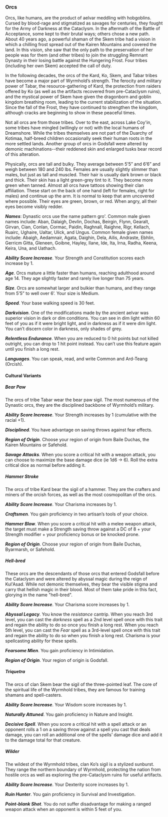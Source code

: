 ### Orcs
Orcs, like humans, are the product of aelvar meddling with hobgoblins. Cursed by blood-rage and stigmatized as savages for centuries, they fought for the Army of Darkness at the Cataclysm. In the aftermath of the Battle of Acceptance, some kept to their brutal ways; others chose a new path. About 40 years ago, a powerful shaman of the Skem tribe had a vision in which a chilling frost spread out of the Kairen Mountains and covered the land. In this vision, she saw that the only path to the preservation of her people was for them (and other tribes) to join the struggling Remnant Dynasty in their losing battle against the Hungering Frost. Four tribes (including her own Skem) accepted the call of duty.

In the following decades, the orcs of the Kard, Ko, Skem, and Tabar tribes have become a major part of Wyrmhold’s strength. The ferocity and military power of Tabar, the resource-gathering of Kard, the protection from raiders offered by Ko (as well as the artifacts recovered from pre-Cataclysm ruins), and the mystical power of Skem have given the dragonborn and goblin kingdom breathing room, leading to the current stabilization of the situation. Since the fall of the Frost, they have continued to strengthen the kingdom, although cracks are beginning to show in these peaceful times.

Not all orcs are from those tribes. Over to the east, across Lake Coy'in, some tribes have mingled (willingly or not) with the local humans of Dreamshore. While the tribes themselves are not part of the Duarchy of Kotimaa, half-breed children occasionally seek their human roots in the more settled lands. Another group of orcs in Godsfall were altered by demonic machinations--their reddened skin and enlarged tusks bear record of this alteration.

Physically, orcs are tall and bulky. They average between 5’5” and 6’6” and weigh between 180 and 240 lbs. Females are usually slightly slimmer than males, but just as tall and muscled. Their hair is usually dark brown or black and thick. Their skin has a light green-grey tint to it. They become more green when tanned. Almost all orcs have tattoos showing their clan affiliation. These start on the back of one hand (left for females, right for males) and continue up the arm. It is normal to keep that arm uncovered where possible. Their eyes are green, brown, or red. When angry, all their eyes become visibly redder.

***Names***: Dynastic orcs use the name pattern <Given> gro'<Clan>. Common male given names include: Aban, Dalaigh, Devlin, Dochas, Beirgin, Flynn, Gearalt, Girvan, Cian, Conlan, Cormac, Paidin, Raghnall, Raighne, Rigr, Kellach, Ruairc, Ughaire, Ualtar, Ulick, and Ungus. Common female given names include: Abaigh, Aedamnair, Agata, Daighin, Dela, Ailis, Andraste, Ebhlin, Gerricm Gitta, Gleneen, Goibne, Hayley, Ilane, Ide, Ita, Irna, Radha, Keena, Keira, Una, and Uathach.

***Ability Score Increase***. Your Strength and Constitution scores each increase by 1.

***Age***. Orcs mature a little faster than humans, reaching adulthood around age 14. They age slightly faster and rarely live longer than 75 years.

***Size***. Orcs are somewhat larger and bulkier than humans, and they range from 5’5” to well over 6’. Your size is Medium.

***Speed***. Your base walking speed is 30 feet.

***Darkvision***. One of the modifications made by the ancient aelvar was superior vision in dark or dim conditions. You can see in dim light within 60 feet of you as if it were bright light, and in darkness as if it were dim light. You can’t discern color in darkness, only shades of grey.

***Relentless Endurance***. When you are reduced to 0 hit points but not killed outright, you can drop to 1 hit point instead. You can’t use this feature again until you finish a long rest.

***Languages***. You can speak, read, and write Common and Ard-Teang (Orcish).

#### Cultural Variants
##### Bear Paw
The orcs of tribe Tabar wear the bear paw sigil. The most numerous of the Dynastic orcs, they are the disciplined backbone of Wyrmhold’s military.

***Ability Score Increase***. Your Strength increases by 1 (cumulative with the racial +1).

***Disciplined***. You have advantage on saving throws against fear effects.

***Region of Origin***. Choose your region of origin from Baile Duchas, the Kairen Mountains or Safehold.

***Savage Attacks***. When you score a critical hit with a weapon attack, you can choose to maximize the base damage dice (ie 1d6 -> 6). Roll the extra critical dice as normal before adding it.

##### Hammer Stroke
The orcs of tribe Kard bear the sigil of a hammer. They are the crafters and miners of the orcish forces, as well as the most cosmopolitan of the orcs.

***Ability Score Increase***. Your Charisma increases by 1.

***Craftsmen***. You gain proficiency in two artisan’s tools of your choice.

***Hammer Blow***. When you score a critical hit with a melee weapon attack, the target must make a Strength saving throw against a DC of 8 + your Strength modifier + your proficiency bonus or be knocked prone.

***Region of Origin***. Choose your region of origin from Baile Duchas, Byarmarsh, or Safehold.

##### Hell-bred
These orcs are the descendants of those orcs that entered Godsfall before the Cataclysm and were altered by abyssal magic during the reign of Kul'Asad. While not demonic themselves, they bear the visible stigma and carry that hellish magic in their blood. Most of them take pride in this fact, glorying in the name "hell-bred".

***Ability Score Increase***. Your Charisma score increases by 1.

***Abyssal Legacy***. You know the *resistance* cantrip. When you reach 3rd level, you can cast the *darkness* spell as a 2nd level spell once with this trait and regain the ability to do so once you finish a long rest. When you reach 5th level, you can cast the *Fear* spell as a 3rd-level spell once with this trait and regain the ability to do so when you finish a long rest. Charisma is your spellcasting ability for these spells.

***Fearsome Mien***. You gain proficiency in Intimidation.

***Region of Origin***. Your region of origin is Godsfall.

##### Triquetra
The orcs of clan Skem bear the sigil of the three-pointed leaf. The core of the spiritual life of the Wyrmhold tribes, they are famous for training shamans and spell-casters.

***Ability Score Increase***. Your Wisdom score increases by 1.

***Naturally Attuned***. You gain proficiency in Nature and Insight.

***Decisive Spell***. When you score a critical hit with a spell attack or an opponent rolls a 1 on a saving throw against a spell you cast that deals damage, you can roll an additional one of the spells’ damage dice and add it to the damage total for that creature.

##### Wilder
The wildest of the Wyrmhold tribes, clan Ko’s sigil is a stylized sunburst. They range the northern boundary of Wyrmhold, protecting the nation from hostile orcs as well as exploring the pre-Cataclysm ruins for useful artifacts.

***Ability Score Increase***. Your Dexterity score increases by 1.

***Ruin Hunter***. You gain proficiency in Survival and Investigation.

***Point-blank Shot***. You do not suffer disadvantage for making a ranged weapon attack when an opponent is within 5 feet of you.